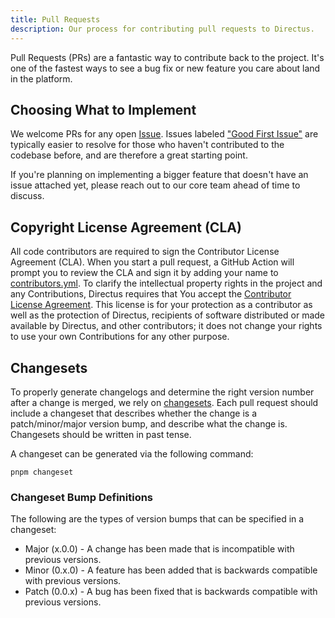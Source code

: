 ```yaml
---
title: Pull Requests
description: Our process for contributing pull requests to Directus.
---
```


Pull Requests (PRs) are a fantastic way to contribute back to the project. It's one of the fastest ways to see a bug fix or new feature you care about land in the platform.

## Choosing What to Implement

We welcome PRs for any open [Issue](https://github.com/directus/directus/issues). Issues labeled
["Good First Issue"](https://github.com/directus/directus/issues?q=is:open+is:issue+label:%22%E2%AD%90%EF%B8%8F+Good+First+Issue%22) are typically easier to resolve for those who haven't contributed to the codebase before, and are therefore a great starting point.

If you're planning on implementing a bigger feature that doesn't have an issue attached yet, please reach out to our core team ahead of time to discuss.

## Copyright License Agreement (CLA)

All code contributors are required to sign the Contributor License Agreement (CLA). When you start a pull request, a GitHub Action will prompt you to review the CLA and sign it by adding your name to
[contributors.yml](https://github.com/directus/directus/blob/main/contributors.yml). To clarify the intellectual property rights in the project and any Contributions, Directus requires that You accept the
[Contributor License Agreement](https://github.com/directus/directus/blob/main/cla.md). This license is for your protection as a contributor as well as the protection of Directus, recipients of software distributed or made available by Directus, and other contributors; it does not change your rights to use your own Contributions for any other purpose.

## Changesets

To properly generate changelogs and determine the right version number after a change is merged, we rely on [changesets](https://github.com/changesets/changesets). Each pull request should include a changeset that describes whether the change is a patch/minor/major version bump, and describe what the change is. Changesets should be written in past tense.

A changeset can be generated via the following command:

```shell
pnpm changeset
```

### Changeset Bump Definitions

The following are the types of version bumps that can be specified in a changeset:

- Major (x.0.0) - A change has been made that is incompatible with previous versions.
- Minor (0.x.0) - A feature has been added that is backwards compatible with previous versions.
- Patch (0.0.x) - A bug has been fixed that is backwards compatible with previous versions.
